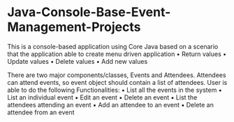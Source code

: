# Java-Console-Base-Event-Management-Projects

This is a console-based application using Core Java based on a scenario that the application able to create menu driven application
• Return values
• Update values
• Delete values
• Add new values

There are two major components/classes, Events and Attendees. Attendees can
attend events, so event object should contain a list of attendees.
User is able to do the following Functionalities:
▪ List all the events in the system
▪ List an individual event
▪ Edit an event
▪ Delete an event
▪ List the attendees attending an event
▪ Add an attendee to an event
▪ Delete an attendee from an event
